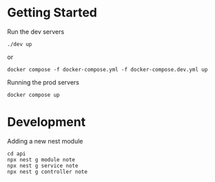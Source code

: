 # Getting Started

Run the dev servers

```
./dev up
```
or
```
docker compose -f docker-compose.yml -f docker-compose.dev.yml up
```

Running the prod servers

```
docker compose up
```

# Development

Adding a new nest module

```
cd api
npx nest g module note
npx nest g service note
npx nest g controller note
```
